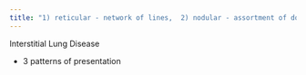 ```yaml
---
title: "1) reticular - network of lines,  2) nodular - assortment of dots,  3) reticulonodular - both lines and dots"
---
```

Interstitial Lung Disease
- 3 patterns of presentation

